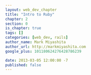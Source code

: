 ```yaml
---
layout: web_dev_chapter
title: "Intro to Ruby"
chapter: 2
section: 0
is_chapter: true
tags: []
categories: [web_dev, rails]
author_name: Mark Miyashita
author_url: http://markmiyashita.com
google_plus: 101180624276428786239

date: 2013-03-05 12:00:00 -7
published: false
---
```


